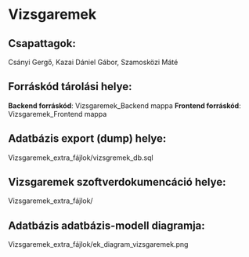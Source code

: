 # Vizsgaremek

## Csapattagok: 
Csányi Gergő, Kazai Dániel Gábor, Szamosközi Máté

## Forráskód tárolási helye:
**Backend forráskód**: Vizsgaremek_Backend mappa
**Frontend forráskód**: Vizsgaremek_Frontend mappa

## Adatbázis export (dump) helye:
Vizsgaremek_extra_fájlok/vizsgremek_db.sql

## Vizsgaremek szoftverdokumencáció helye:
Vizsgaremek_extra_fájlok/

## Adatbázis adatbázis-modell diagramja:
Vizsgaremek_extra_fájlok/ek_diagram_vizsgaremek.png